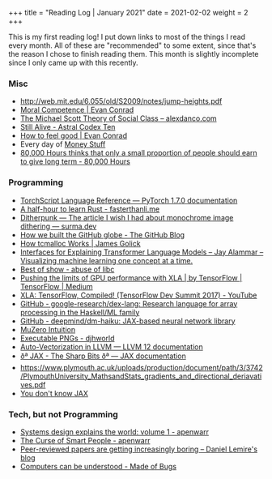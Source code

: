 +++
title = "Reading Log | January 2021"
date = 2021-02-02
weight = 2
+++


This is my first reading log! I put down links to most of the things I read every month. All of these are "recommended" to some extent, since that's the reason I chose to finish reading them. This month is slightly incomplete since I only came up with this recently. 


### Misc
  - http://web.mit.edu/6.055/old/S2009/notes/jump-heights.pdf
  - [Moral Competence | Evan Conrad](https://evanjconrad.com/posts/moral-competence)
  - [The Michael Scott Theory of Social Class – alexdanco.com](https://alexdanco.com/2021/01/22/the-michael-scott-theory-of-social-class/)
  - [Still Alive - Astral Codex Ten](https://astralcodexten.substack.com/p/still-alive)
  - [How to feel good | Evan Conrad](https://evanjconrad.com/posts/how-to-feel-good)
  - Every day of [Money Stuff](https://www.bloomberg.com/opinion/authors/ARbTQlRLRjE/matthew-s-levine)
  - [80,000 Hours thinks that only a small proportion of people should earn to give long term - 80,000 Hours](https://80000hours.org/2015/07/80000-hours-thinks-that-only-a-small-proportion-of-people-should-earn-to-give-long-term/)

### Programming
  - [TorchScript Language Reference — PyTorch 1.7.0 documentation](https://pytorch.org/docs/stable/jit_language_reference.html#language-reference)
  - [A half-hour to learn Rust - fasterthanli.me](https://fasterthanli.me/articles/a-half-hour-to-learn-rust)
  - [Ditherpunk — The article I wish I had about monochrome image dithering — surma.dev](https://surma.dev/things/ditherpunk/)
  - [How we built the GitHub globe - The GitHub Blog](https://github.blog/2020-12-21-how-we-built-the-github-globe/)
  - [How tcmalloc Works | James Golick](https://www.jamesgolick.com/2013/5/19/how-tcmalloc-works.html)
  - [Interfaces for Explaining Transformer Language Models – Jay Alammar – Visualizing machine learning one concept at a time.](https://jalammar.github.io/explaining-transformers/)
  - [Best of show - abuse of libc](https://www.ioccc.org/2020/carlini/index.html)
  - [Pushing the limits of GPU performance with XLA | by TensorFlow | TensorFlow | Medium](https://medium.com/tensorflow/pushing-the-limits-of-gpu-performance-with-xla-53559db8e473)
  - [XLA: TensorFlow, Compiled! (TensorFlow Dev Summit 2017) - YouTube](https://www.youtube.com/watch?v=kAOanJczHA0)
  - [GitHub - google-research/dex-lang: Research language for array processing in the Haskell/ML family](https://github.com/google-research/dex-lang)
  - [GitHub - deepmind/dm-haiku: JAX-based neural network library](https://github.com/deepmind/dm-haiku)
  - [MuZero Intuition](http://www.furidamu.org/blog/2020/12/22/muzero-intuition/)
  - [Executable PNGs - djhworld](https://djharper.dev/post/2020/12/26/executable-pngs/)
  - [Auto-Vectorization in LLVM — LLVM 12 documentation](https://llvm.org/docs/Vectorizers.html)
  - [ðª JAX - The Sharp Bits ðª — JAX  documentation](https://jax.readthedocs.io/en/latest/notebooks/Common_Gotchas_in_JAX.html)
  - https://www.plymouth.ac.uk/uploads/production/document/path/3/3742/PlymouthUniversity_MathsandStats_gradients_and_directional_deriavatives.pdf
  - [You don't know JAX](https://colinraffel.com/blog/you-don-t-know-jax.html)
 
### Tech, but not Programming
  - [Systems design explains the world: volume 1 - apenwarr](https://apenwarr.ca/log/20201227)
  - [The Curse of Smart People - apenwarr](https://apenwarr.ca/log/20140701)
  - [Peer-reviewed papers are getting increasingly boring – Daniel Lemire's blog](https://lemire.me/blog/2021/01/01/peer-reviewed-papers-are-getting-increasingly-boring/)
  - [Computers can be understood - Made of Bugs](https://blog.nelhage.com/post/computers-can-be-understood/)

